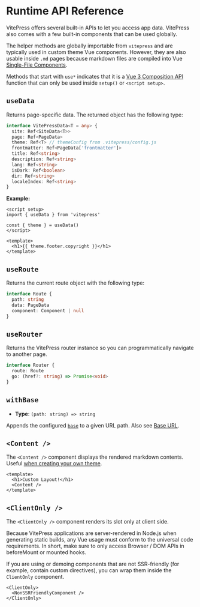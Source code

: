 # Runtime API Reference

VitePress offers several built-in APIs to let you access app data. VitePress also comes with a few built-in components that can be used globally.

The helper methods are globally importable from `vitepress` and are typically used in custom theme Vue components. However, they are also usable inside `.md` pages because markdown files are compiled into Vue [Single-File Components](https://vuejs.org/guide/scaling-up/sfc.html).

Methods that start with `use*` indicates that it is a [Vue 3 Composition API](https://vuejs.org/guide/introduction.html#composition-api) function that can only be used inside `setup()` or `<script setup>`.

## `useData`

Returns page-specific data. The returned object has the following type:

```ts
interface VitePressData<T = any> {
  site: Ref<SiteData<T>>
  page: Ref<PageData>
  theme: Ref<T> // themeConfig from .vitepress/config.js
  frontmatter: Ref<PageData['frontmatter']>
  title: Ref<string>
  description: Ref<string>
  lang: Ref<string>
  isDark: Ref<boolean>
  dir: Ref<string>
  localeIndex: Ref<string>
}
```

**Example:**

```vue
<script setup>
import { useData } from 'vitepress'

const { theme } = useData()
</script>

<template>
  <h1>{{ theme.footer.copyright }}</h1>
</template>
```

## `useRoute`

Returns the current route object with the following type:

```ts
interface Route {
  path: string
  data: PageData
  component: Component | null
}
```

## `useRouter`

Returns the VitePress router instance so you can programmatically navigate to another page.

```ts
interface Router {
  route: Route
  go: (href?: string) => Promise<void>
}
```

## `withBase`

- **Type**: `(path: string) => string`

Appends the configured [`base`](/reference/site-config#base) to a given URL path. Also see [Base URL](/guide/asset-handling#base-url).

## `<Content />`

The `<Content />` component displays the rendered markdown contents. Useful [when creating your own theme](/guide/custom-theme).

```vue
<template>
  <h1>Custom Layout!</h1>
  <Content />
</template>
```

## `<ClientOnly />`

The `<ClientOnly />` component renders its slot only at client side.

Because VitePress applications are server-rendered in Node.js when generating static builds, any Vue usage must conform to the universal code requirements. In short, make sure to only access Browser / DOM APIs in beforeMount or mounted hooks.

If you are using or demoing components that are not SSR-friendly (for example, contain custom directives), you can wrap them inside the `ClientOnly` component.

```vue-html
<ClientOnly>
  <NonSSRFriendlyComponent />
</ClientOnly>
```
